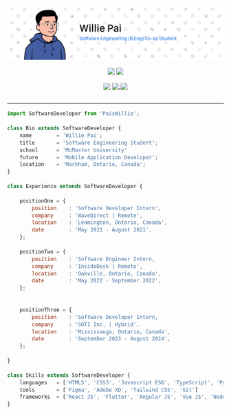 [![Header](/Assets/Images/Header.png "Header")](https://www.linkedin.com/in/willie-pai/)

<!-- Add an href="<link>" to make image clickable -->
<div align="center">
<a>
    <!-- Currently hiding PRs from statistics -->
    <img align="center" src="https://github-readme-stats.vercel.app/api?username=PaisWillie&count_private=true&show_icons=true&hide=prs&border_radius=7&include_all_commits=true&hide_rank=true" />
</a>

<a>
    <img align="center" src="https://github-readme-stats.vercel.app/api/top-langs/?username=PaisWillie&layout=compact&border_radius=7&langs_count=6&cache_seconds=1800" />
</div>

<br>

<div align="center">

<a>
    <img align="center" src="https://img.shields.io/github/followers/PaisWillie?label=Followers&logoColor=blue&style=social"/>
</a>

<a href="https://www.linkedin.com/in/willie-pai/">
    <img align="center" src="https://img.shields.io/badge/LinkedIn-Profile-informational?style=social&logo=linkedin&logoColor=blue&label=/in/willie-pai"/>
</a>

<a href="https://www.instagram.com/paiswillie/">
    <img align="center" src="https://img.shields.io/badge/Instagram-Profile-informational?style=social&logo=instagram&logoColor=blue&label=PaisWillie"/>
</a>

</div>

<br>

---

```js
import SoftwareDeveloper from 'PaisWillie';

class Bio extends SoftwareDeveloper {
    name        = 'Willie Pai';
    title       = 'Software Engineering Student';
    school      = 'McMaster University'
    future      = 'Mobile Application Developer';
    location    = 'Markham, Ontario, Canada';
}
    
class Experience extends SoftwareDeveloper {
    
    positionOne = {
        position    : 'Software Developer Intern',
        company     : 'WaveDirect | Remote',
        location    : 'Leamington, Ontario, Canada',
        date        : 'May 2021 - August 2021',
    };
    
    positionTwo = {
        position    : 'Software Engineer Intern,
        company     : 'InsideDesk | Remote',
        location    : 'Oakville, Ontario, Canada',
        date        : 'May 2022 - September 2022',
    };


    positionThree = {
        position    : 'Software Developer Intern,
        company     : 'SOTI Inc. | Hybrid',
        location    : 'Mississauga, Ontario, Canada',
        date        : 'September 2023 - August 2024',
    };
    
}

class Skills extends SoftwareDeveloper {
    languages   = ['HTML5', 'CSS3', 'Javascript ES6', 'TypeScript', 'Python', 'Java', 'Dart', 'C', 'Bash Scripting', 'MATLAB', 'SQL'];
    tools       = ['Figma', 'Adobe XD', 'Tailwind CSS', 'Git']
    frameworks  = ['React JS', 'Flutter', 'Angular JS', 'Vue JS', 'Node JS', 'Express JS', 'PyQt'];
}
```
